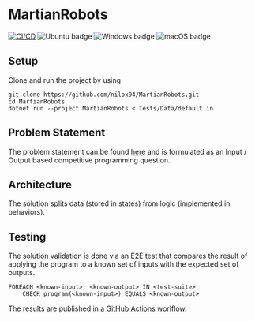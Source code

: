 # MartianRobots
[![CI/CD](https://github.com/nilox94/MartianRobots/actions/workflows/test-results.yml/badge.svg)](https://github.com/nilox94/MartianRobots/actions/workflows/test-results.yml)
![Ubuntu badge](https://badgen.net/badge/icon/Ubuntu?icon=terminal&label)
![Windows badge](https://badgen.net/badge/icon/Windows?icon=windows&label)
![macOS badge](https://badgen.net/badge/icon/macOS?icon=apple&label)

## Setup
Clone and run the project by using
```
git clone https://github.com/nilox94/MartianRobots.git
cd MartianRobots
dotnet run --project MartianRobots < Tests/Data/default.in
```

## Problem Statement
The problem statement can be found [here](https://github.com/nilox94/MartianRobots/files/8267078/Technical.skills.-.Developer_EN.002.Backend.NET.docx)
and is formulated as an Input / Output based competitive programming question.

## Architecture
The solution splits data (stored in states) from logic (implemented in behaviors).

## Testing
The solution validation is done via an E2E test that compares the result of applying the program to a known set of inputs with the expected set of outputs.

```
FOREACH <known-input>, <known-output> IN <test-suite>
    CHECK program(<known-input>) EQUALS <known-output>
```

The results are published in [a GitHub Actions worlflow](https://github.com/nilox94/MartianRobots/actions/workflows/test-results.yml).
